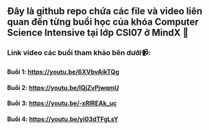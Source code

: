 ## Đây là github repo chứa các file và video liên quan đến từng buổi học của khóa Computer Science Intensive tại lớp CSI07 ở MindX 📖
### Link video các buổi tham khảo bên dưới📹:
#### Buổi 1: https://youtu.be/6XVbvAikTQg
#### Buổi 2: https://youtu.be/lQjZvPjwqmU
#### Buổi 3: https://youtu.be/-xRIREAk_uc
#### Buổi 4: https://youtu.be/yi03dTFgLsY
